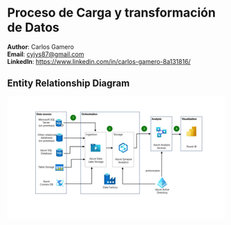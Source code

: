 # Proceso de Carga y transformación de Datos

**Author**: Carlos Gamero <br />
**Email**: cyjys87@gmail.com <br />
**LinkedIn**: https://www.linkedin.com/in/carlos-gamero-8a131816/  <br />

## Entity Relationship Diagram
![alt text](Diapositiva1.JPG)
